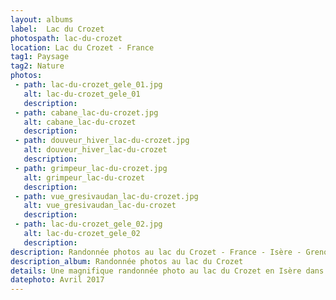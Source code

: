 ```yaml
---
layout: albums
label:  Lac du Crozet
photospath: lac-du-crozet
location: Lac du Crozet - France
tag1: Paysage
tag2: Nature
photos:
 - path: lac-du-crozet_gele_01.jpg
   alt: lac-du-crozet_gele_01
   description:
 - path: cabane_lac-du-crozet.jpg
   alt: cabane_lac-du-crozet
   description:
 - path: douveur_hiver_lac-du-crozet.jpg
   alt: douveur_hiver_lac-du-crozet
   description:
 - path: grimpeur_lac-du-crozet.jpg
   alt: grimpeur_lac-du-crozet
   description:
 - path: vue_gresivaudan_lac-du-crozet.jpg
   alt: vue_gresivaudan_lac-du-crozet
   description:
 - path: lac-du-crozet_gele_02.jpg
   alt: lac-du-crozet_gele_02
   description:
description: Randonnée photos au lac du Crozet - France - Isère - Grenoble - Photographies 
description_album: Randonnée photos au lac du Crozet
details: Une magnifique randonnée photo au lac du Crozet en Isère dans la massif de Belledonne. La randonnée est très accessible et propose tout du long une magnifique vue sur le massif ainsi que sur la vallée du Grésivaudan. Une fois en haut, le lac s'impose, bien qu'encore glacé cette fois-ci. La randonnée idéale pour occuper une journée; si vous avez le temps, vous pouvez prolonger la marche et aller jusqu'aux lacs du Domènon. Entre le lac du Crozet et ceux du Domènon vous trouverez le Refuge de la Pra, idéal pour passer la nuit en montagne.
datephoto: Avril 2017
---
```


